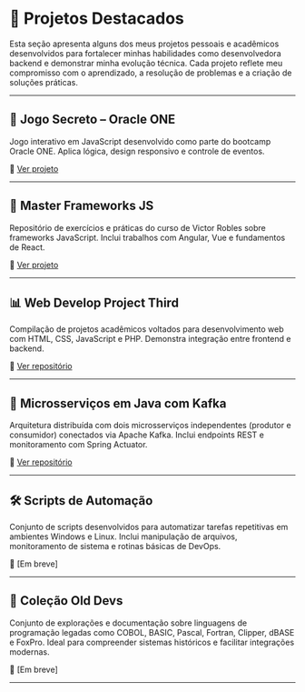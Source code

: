 # 📂 Projetos Destacados

Esta seção apresenta alguns dos meus projetos pessoais e acadêmicos desenvolvidos para fortalecer minhas habilidades como desenvolvedora backend e demonstrar minha evolução técnica. Cada projeto reflete meu compromisso com o aprendizado, a resolução de problemas e a criação de soluções práticas.

---

## 🔐 Jogo Secreto – Oracle ONE

Jogo interativo em JavaScript desenvolvido como parte do bootcamp Oracle ONE. Aplica lógica, design responsivo e controle de eventos.

🔗 [Ver projeto](https://github.com/gipsy-yuilet-dev/Juego-Secreto-alura-task01)

---

## 🧩 Master Frameworks JS

Repositório de exercícios e práticas do curso de Victor Robles sobre frameworks JavaScript. Inclui trabalhos com Angular, Vue e fundamentos de React.

🔗 [Ver projeto](https://github.com/gipsy-yuilet-dev/Master-Frameworks-JS)

---

## 📊 Web Develop Project Third

Compilação de projetos acadêmicos voltados para desenvolvimento web com HTML, CSS, JavaScript e PHP. Demonstra integração entre frontend e backend.

🔗 [Ver repositório](https://github.com/gipsy-yuilet-dev/webdevelopProjectThird)

---

## 🧠 Microsserviços em Java com Kafka

Arquitetura distribuída com dois microsserviços independentes (produtor e consumidor) conectados via Apache Kafka. Inclui endpoints REST e monitoramento com Spring Actuator.

🔗 [Ver repositório](https://github.com/gipsy-yuilet-dev/microserviciosEnJava)

---

## 🛠️ Scripts de Automação

Conjunto de scripts desenvolvidos para automatizar tarefas repetitivas em ambientes Windows e Linux. Inclui manipulação de arquivos, monitoramento de sistema e rotinas básicas de DevOps.

🔗 [Em breve]

---

## 🧓 Coleção Old Devs

Conjunto de explorações e documentação sobre linguagens de programação legadas como COBOL, BASIC, Pascal, Fortran, Clipper, dBASE e FoxPro. Ideal para compreender sistemas históricos e facilitar integrações modernas.

🔗 [Em breve]

---
